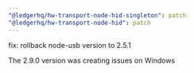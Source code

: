 ```yaml
---
"@ledgerhq/hw-transport-node-hid-singleton": patch
"@ledgerhq/hw-transport-node-hid": patch
---
```


fix: rollback node-usb version to 2.5.1

The 2.9.0 version was creating issues on Windows
